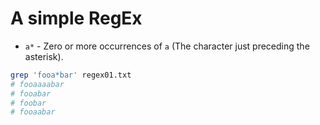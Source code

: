 # A simple RegEx


- `a*` - Zero or more occurrences of `a` (The character just preceding the asterisk).
```bash
grep 'fooa*bar' regex01.txt
# fooaaaabar
# fooabar 
# foobar  
# fooaabar
```
